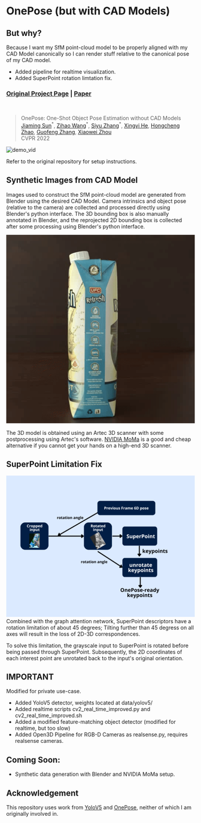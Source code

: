# OnePose (but with CAD Models)
## But why?
Because I want my SfM point-cloud model to be properly aligned with my CAD Model canonically so I can render stuff relative to the canonical pose of my CAD model.

- Added pipeline for realtime visualization.
- Added SuperPoint rotation limtation fix.

### [Original Project Page](https://zju3dv.github.io/onepose) | [Paper](https://arxiv.org/pdf/2205.12257.pdf)
<br/>

> OnePose: One-Shot Object Pose Estimation without CAD Models  
> [Jiaming Sun](https://jiamingsun.ml)<sup>\*</sup>, [Zihao Wang](http://zihaowang.xyz/)<sup>\*</sup>, [Siyu Zhang](https://derizsy.github.io/)<sup>\*</sup>, [Xingyi He](https://github.com/hxy-123/), [Hongcheng Zhao](https://github.com/HongchengZhao), [Guofeng Zhang](http://www.cad.zju.edu.cn/home/gfzhang/), [Xiaowei Zhou](https://xzhou.me)   
> CVPR 2022  

![demo_vid](assets/realtimebysia.gif)

Refer to the original repository for setup instructions.

## Synthetic Images from CAD Model
Images used to construct the SfM point-cloud model are generated from Blender using the desired CAD Model. Camera intrinsics and object pose (relative to the camera) are collected and processed directly using Blender's python interface. The 3D bounding box is also manually annotated in Blender, and the reprojected 2D bounding box is collected after some processing using Blender's python interface.

![demo_vid](assets/synthetic_ufcoco.gif)

The 3D model is obtained using an Artec 3D scanner with some postprocessing using Artec's software. [NVIDIA MoMa](https://nvlabs.github.io/nvdiffrec/) is a good and cheap alternative if you cannot get your hands on a high-end 3D scanner.

## SuperPoint Limitation Fix
![sppfix](assets/sppfix.png)
Combined with the graph attention network, SuperPoint descriptors have a rotation limitation of about 45 degrees; Tilting further than 45 degress on all axes will result in the loss of 2D-3D correspondences.

To solve this limitation, the grayscale input to SuperPoint is rotated before being passed through SuperPoint. Subsequently, the 2D coordinates of each interest point are unrotated back to the input's original orientation.

## IMPORTANT
Modified for private use-case.

- Added YoloV5 detector, weights located at data/yolov5/
- Added realtime scripts cv2_real_time_improved.py and cv2_real_time_improved.sh
- Added a modified feature-matching object detector (modified for realtime, but too slow)
- Added Open3D Pipeline for RGB-D Cameras as realsense.py, requires realsense cameras.

## Coming Soon:
- Synthetic data generation with Blender and NVIDIA MoMa setup.

## Acknowledgement
This repository uses work from [YoloV5](https://github.com/ultralytics/yolov5) and [OnePose](https://github.com/zju3dv/OnePose), neither of which I am originally involved in.
